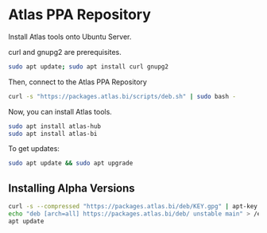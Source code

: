# Atlas PPA Repository

Install Atlas tools onto Ubuntu Server.

curl and gnupg2 are prerequisites.

```sh
sudo apt update; sudo apt install curl gnupg2
```

Then, connect to the Atlas PPA Repository

```sh
curl -s "https://packages.atlas.bi/scripts/deb.sh" | sudo bash -
```

Now, you can install Atlas tools.

```sh
sudo apt install atlas-hub
sudo apt install atlas-bi
```

To get updates:

```sh
sudo apt update && sudo apt upgrade
```

## Installing Alpha Versions

```sh
curl -s --compressed "https://packages.atlas.bi/deb/KEY.gpg" | apt-key add -
echo "deb [arch=all] https://packages.atlas.bi/deb/ unstable main" > /etc/apt/sources.list.d/atlas.list
apt update
```